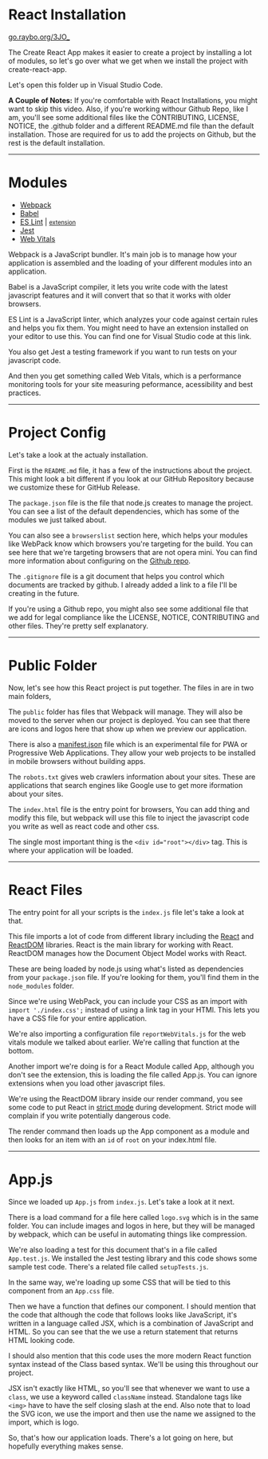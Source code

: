 <!-- .slide: data-state="layout-title" class="bg-dark"-->
# React Installation

<div class="slide-link"><a href="https://go.raybo.org/3JO_"><i class="fab fa-slideshare"></i> go.raybo.org/3JO_</a></div>

> >

The Create React App makes it easier to create a project by installing a lot of modules, so let's go over what we get when we install the project with create-react-app.

Let's open this folder up in Visual Studio Code.

**A Couple of Notes:** If you're comfortable with React Installations, you might want to skip this video. Also, if you're working withour Github Repo, like I am, you'll see some additional files like the CONTRIBUTING, LICENSE, NOTICE, the .github folder and a different README.md file than the default installation. Those are required for us to add the projects on Github, but the rest is the default installation.

---
# Modules

- [Webpack](https://webpack.js.org/)
- [Babel](https://babeljs.io/)
- [ES Lint](https://eslint.org/) | <small>[extension](https://marketplace.visualstudio.com/items?itemName=dbaeumer.vscode-eslint)</small>
- [Jest](https://jestjs.io/)
- [Web Vitals](https://web.dev/)

> >

Webpack is a JavaScript bundler. It's main job is to manage how your application is assembled and the loading of your different modules into an application.

Babel is a JavaScript compiler, it lets you write code with the latest javascript features and it will convert that so that it works with older browsers.

ES Lint is a JavaScript linter, which analyzes your code against certain rules and helps you fix them. You might need to have an extension installed on your editor to use this. You can find one for Visual Studio code at this link.

You also get Jest a testing framework if you want to run tests on your javascript code.

And then you get something called Web Vitals, which is a performance monitoring tools for your site measuring peformance, acessibility and best practices.


---
<!-- .slide: data-state="layout-title" class="bg-dark" -->
# Project Config

> >

Let's take a look at the actualy installation.

First is the `README.md` file, it has a few of the instructions about the project. This might look a bit different if you look at our GitHub Repository because we customize these for GitHub Release.

The `package.json` file is the file that node.js creates to manage the project. You can see a list of the default dependencies, which has some of the modules we just talked about.

You can also see a `browserslist` section here, which helps your modules like WebPack know which browsers you're targeting for the build. You can see here that we're targeting browsers that are not opera mini. You can find more information about configuring on the [Github repo](https://github.com/browserslist/browserslist#readme).

The `.gitignore` file is a git document that helps you control which documents are tracked by github. I already added a link to a file I'll be creating in the future.

If you're using a Github repo, you might also see some additional file that we add for legal compliance like the LICENSE, NOTICE, CONTRIBUTING and other files. They're pretty self explanatory.


---
<!-- .slide: data-state="layout-title" class="bg-dark" -->
# Public Folder

> >

Now, let's see how this React project is put together. The files in are in two main folders,

The `public` folder has files that Webpack will manage. They will also be moved to the server when our project is deployed. You can see that there are icons and logos here that show up when we preview our application.

There is also a [manifest.json](https://developer.mozilla.org/en-US/docs/Web/Manifest) file which is an experimental file for PWA or Progressive Web Applications. They allow your web projects to be installed in mobile browsers without building apps.

The `robots.txt` gives web crawlers information about your sites. These are applications that search engines like Google use to get more iformation about your sites.

The `index.html` file is the entry point for browsers, You can add thing and modify this file, but webpack will use this file to inject the javascript code you write as well as react code and other css.

The single most important thing is the `<div id="root"></div>` tag. This is where your application will be loaded.

---
<!-- .slide: data-state="layout-title" class="bg-dark" -->
# React Files
 
> >

The entry point for all your scripts is the `index.js` file let's take a look at that.

This file imports a lot of code from different library including the [React](https://reactjs.org/docs/react-api.html) and [ReactDOM](https://reactjs.org/docs/react-dom.html) libraries. React is the main library for working with React. ReactDOM manages how the Document Object Model works with React.

These are being loaded by node.js using what's listed as dependencies from your `package.json` file. If you're looking for them, you'll find them in the `node_modules` folder.

Since we're using WebPack, you can include your CSS as an import with `import './index.css';` instead of using a link tag in your HTMl. This lets you have a CSS file for your entire application.

We're also importing a configuration file `reportWebVitals.js` for the web vitals module we talked about earlier. We're calling that function at the bottom.

Another import we're doing is for a React Module called App, although you don't see the extension, this is loading the file called App.js. You can ignore extensions when you load other javascript files.

We're using the ReactDOM library inside our render command, you see some code to put React in [strict mode](https://reactjs.org/docs/strict-mode.html) during development. Strict mode will complain if you write potentially dangerous code.

The render command then loads up the App component as a module and then looks for an item with an `id` of `root` on your index.html file.

---
<!-- .slide: data-state="layout-title" class="bg-dark" -->
# App.js

> >

Since we loaded up `App.js` from `index.js`. Let's take a look at it next.

There is a load command for a file here called `logo.svg` which is in the same folder. You can include images and logos in here, but they will be managed by webpack, which can be useful in automating things like compression.

We're also loading a test for this document that's in a file called `App.test.js`. We installed the Jest testing library and this code shows some sample test code. There's a related file called `setupTests.js`.

In the same way, we're loading up some CSS that will be tied to this component from an `App.css` file.

Then we have a function that defines our component. I should mention that the code that although the code that follows looks like JavaScript, it's written in a language called JSX, which is a combination of JavaScript and HTML. So you can see that the we use a return statement that returns HTML looking code.

I should also mention that this code uses the more modern React function syntax instead of the Class based syntax. We'll be using this throughout our project.

JSX isn't exactly like HTML, so you'll see that whenever we want to use a `class`, we use a keyword called `className` instead. Standalone tags like `<img>` have to have the self closing slash at the end. Also note that to load the SVG icon, we use the import and then use the name we assigned to the import, which is logo.

So, that's how our application loads. There's a lot going on here, but hopefully everything makes sense.